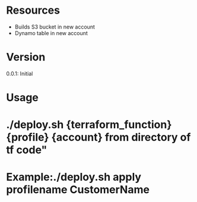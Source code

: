 # Resources
* Builds S3 bucket in new account
* Dynamo table in new account

# Version
0.0.1: Initial

# Usage
# ./deploy.sh {terraform_function} {profile} {account} from directory of tf code"

# Example:./deploy.sh apply profilename CustomerName 

 